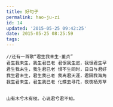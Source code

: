 ```yaml
---
title: 好句子
permalink: hao-ju-zi
id: 14
updated: '2015-05-25 09:42:25'
date: 2015-05-25 08:25:59
tags:
---
```


		
	//还有一首歌“君生我未生-董贞”    
	君生我未生，我生君已老 君恨我生迟，我恨君生早  
	君生我未生，我生君已老 恨不生同时，日日与君好  
	我生君未生，君生我已老 我离君天涯，君隔我海角  
	我生君未生，君生我已老 化蝶去寻花，夜夜栖芳草 
    
    
	山有木兮木有枝。心说君兮君不知。 
    
    